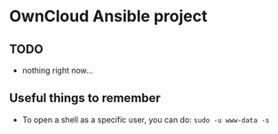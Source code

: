 # OwnCloud Ansible project

## TODO

* nothing right now...

## Useful things to remember

* To open a shell as a specific user, you can do: `sudo -u www-data -s`